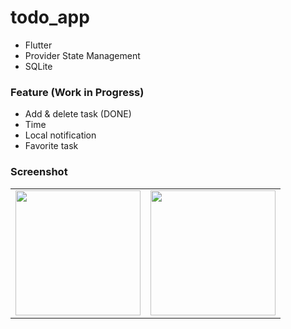 # todo_app
- Flutter
- Provider State Management
- SQLite

### Feature (Work in Progress)
- Add & delete task (DONE)
- Time
- Local notification
- Favorite task

### Screenshot
<table>
  <tr>
    <td><img src='../master/screenshot/new_task.png' width=200></td>
    <td><img src='../master/screenshot/task_list.png' width=200></td>
  </tr>
</table>
